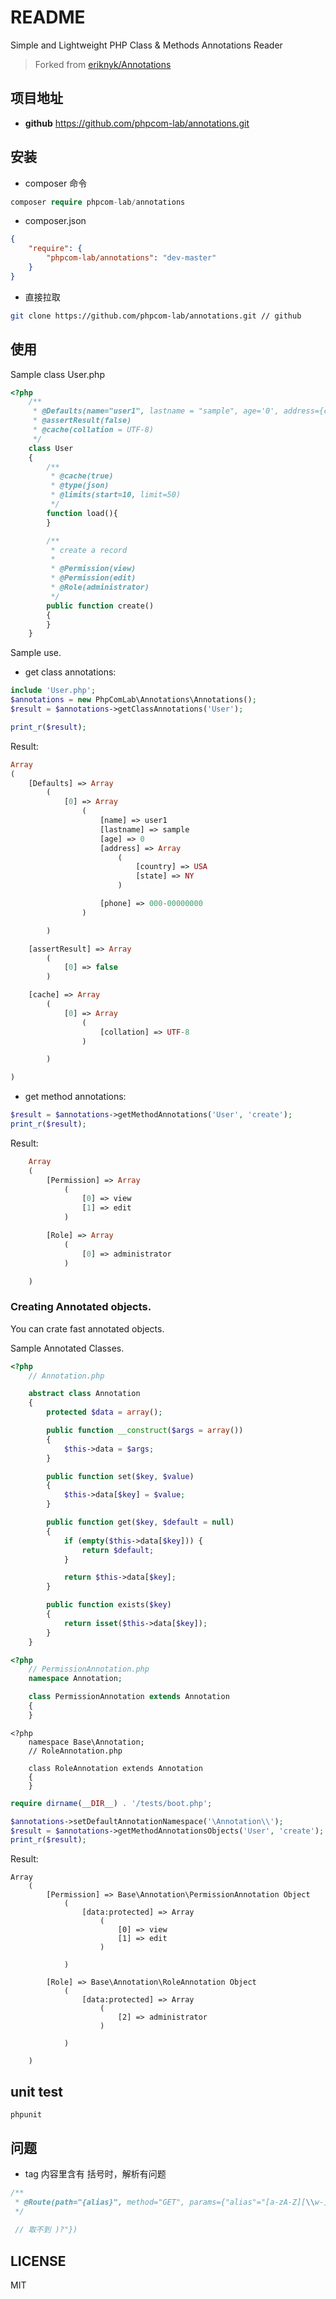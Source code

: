 # README

Simple and Lightweight PHP Class & Methods Annotations Reader

> Forked from [eriknyk/Annotations](https://github.com/eriknyk/Annotations)

## 项目地址

- **github** https://github.com/phpcom-lab/annotations.git

## 安装

- composer 命令

```php
composer require phpcom-lab/annotations
```

- composer.json

```json
{
    "require": {
        "phpcom-lab/annotations": "dev-master"
    }
}
```

- 直接拉取

```bash
git clone https://github.com/phpcom-lab/annotations.git // github
```

## 使用

Sample class User.php

```php
<?php
    /**
     * @Defaults(name="user1", lastname = "sample", age='0', address={country=USA, state=NY}, phone="000-00000000")
     * @assertResult(false)
     * @cache(collation = UTF-8)
     */
    class User
    {
        /**
         * @cache(true)
         * @type(json)
         * @limits(start=10, limit=50)
         */
        function load(){
        }

        /**
         * create a record
         *
         * @Permission(view)
         * @Permission(edit)
         * @Role(administrator)
         */
        public function create()
        {
        }
    }
```

Sample use. 

- get class annotations:

```php
include 'User.php';
$annotations = new PhpComLab\Annotations\Annotations();
$result = $annotations->getClassAnnotations('User');

print_r($result);
```

Result:

```php
Array
(
    [Defaults] => Array
        (
            [0] => Array
                (
                    [name] => user1
                    [lastname] => sample
                    [age] => 0
                    [address] => Array
                        (
                            [country] => USA
                            [state] => NY
                        )

                    [phone] => 000-00000000
                )

        )

    [assertResult] => Array
        (
            [0] => false
        )

    [cache] => Array
        (
            [0] => Array
                (
                    [collation] => UTF-8
                )

        )

)
```
- get method annotations:

```php
$result = $annotations->getMethodAnnotations('User', 'create');
print_r($result);
```

Result:

```php
    Array
    (
        [Permission] => Array
            (
                [0] => view
                [1] => edit
            )

        [Role] => Array
            (
                [0] => administrator
            )

    )
```

### Creating Annotated objects.

You can crate fast annotated objects.

Sample Annotated Classes.

```php
<?php
    // Annotation.php

    abstract class Annotation
    {
        protected $data = array();

        public function __construct($args = array())
        {
            $this->data = $args;
        }

        public function set($key, $value)
        {
            $this->data[$key] = $value;
        }

        public function get($key, $default = null)
        {
            if (empty($this->data[$key])) {
                return $default;
            }

            return $this->data[$key];
        }

        public function exists($key)
        {
            return isset($this->data[$key]);
        }
    }
```

```php
<?php
    // PermissionAnnotation.php
    namespace Annotation;

    class PermissionAnnotation extends Annotation
    {
    }
```

```
<?php
    namespace Base\Annotation;
    // RoleAnnotation.php

    class RoleAnnotation extends Annotation
    {
    }
```

```php
require dirname(__DIR__) . '/tests/boot.php';

$annotations->setDefaultAnnotationNamespace('\Annotation\\');
$result = $annotations->getMethodAnnotationsObjects('User', 'create');
print_r($result);
```

Result:

```text
Array
    (
        [Permission] => Base\Annotation\PermissionAnnotation Object
            (
                [data:protected] => Array
                    (
                        [0] => view
                        [1] => edit
                    )

            )

        [Role] => Base\Annotation\RoleAnnotation Object
            (
                [data:protected] => Array
                    (
                        [2] => administrator
                    )

            )

    )
```

## unit test

```base
phpunit
```

## 问题

- tag 内容里含有 括号时，解析有问题

```php
/**
 * @Route(path="{alias}", method="GET", params={"alias"="[a-zA-Z][\\w-]+(?:.html)?"})
 */
 
 // 取不到 )?"})
```

## LICENSE

MIT
